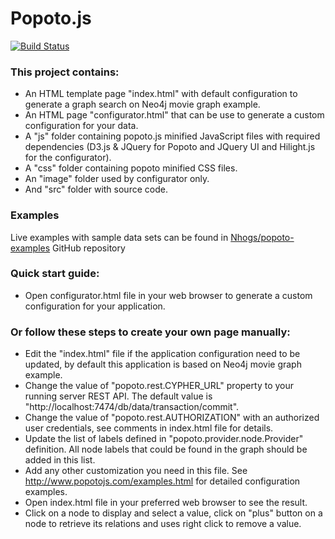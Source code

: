 # Popoto.js
[![Build Status](https://travis-ci.org/Popotojs/popotojs.svg?branch=master)](https://travis-ci.org/Popotojs/popotojs)
### This project contains:
 - An HTML template page "index.html" with default configuration to generate a graph search on Neo4j movie graph example.
 - An HTML page "configurator.html" that can be use to generate a custom configuration for your data.
 - A "js" folder containing popoto.js minified JavaScript files with required dependencies (D3.js & JQuery for Popoto and JQuery UI and Hilight.js for the configurator).
 - A "css" folder containing popoto minified CSS files.
 - An "image" folder used by configurator only.
 - And "src" folder with source code.

### Examples
Live examples with sample data sets can be found in 
[Nhogs/popoto-examples](https://github.com/Nhogs/popoto-examples) GitHub repository


### Quick start guide:
 - Open configurator.html file in your web browser to generate a custom configuration for your application.

### Or follow these steps to create your own page manually:

 - Edit the "index.html" file if the application configuration need to be updated, by default this application is based on Neo4j movie graph example.
 - Change the value of "popoto.rest.CYPHER_URL" property to your running server REST API. The default value is "http://localhost:7474/db/data/transaction/commit".
 - Change the value of "popoto.rest.AUTHORIZATION" with an authorized user credentials, see comments in index.html file for details.
 - Update the list of labels defined in "popoto.provider.node.Provider" definition. All node labels that could be found in the graph should be added in this list.
 - Add any other customization you need in this file. See http://www.popotojs.com/examples.html for detailed configuration examples.
 - Open index.html file in your preferred web browser to see the result.
 - Click on a node to display and select a value, click on "plus" button on a node to retrieve its relations and uses right click to remove a value.